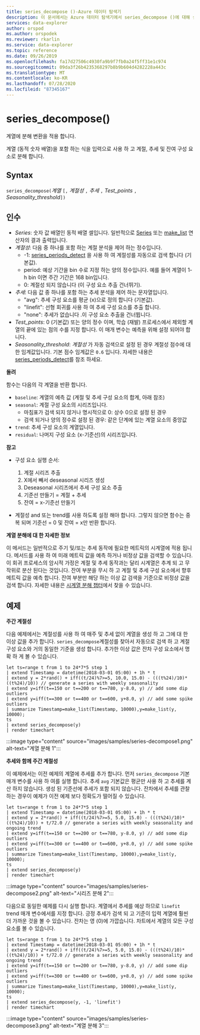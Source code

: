 ```yaml
---
title: series_decompose ()-Azure 데이터 탐색기
description: 이 문서에서는 Azure 데이터 탐색기에서 series_decompose ()에 대해 설명 합니다.
services: data-explorer
author: orspod
ms.author: orspodek
ms.reviewer: rkarlin
ms.service: data-explorer
ms.topic: reference
ms.date: 09/26/2019
ms.openlocfilehash: fa17d27506c4930fa9b9f7fb0a24f5ff31e1c974
ms.sourcegitcommit: 09da3f26b4235368297b8b9b604d4282228a443c
ms.translationtype: MT
ms.contentlocale: ko-KR
ms.lasthandoff: 07/28/2020
ms.locfileid: "87345167"
---
```

# <a name="series_decompose"></a>series_decompose()

계열에 분해 변환을 적용 합니다.  

계열 (동적 숫자 배열)을 포함 하는 식을 입력으로 사용 하 고 계절, 추세 및 잔여 구성 요소로 분해 합니다.
 
## <a name="syntax"></a>Syntax

`series_decompose(`*계열* `[,` *계절성* `,` *추세* `,` *Test_points* `,` *Seasonality_threshold*`])`

## <a name="arguments"></a>인수

* *Series*: 숫자 값 배열인 동적 배열 셀입니다. 일반적으로 [Series](make-seriesoperator.md) 또는 [make_list](makelist-aggfunction.md) 연산자의 결과 출력입니다.
* *계절성*: 다음 중 하나를 포함 하는 계절 분석을 제어 하는 정수입니다.
    * -1: [series_periods_detect](series-periods-detectfunction.md) 을 사용 하 여 계절성를 자동으로 검색 합니다 (기본값).
    * period: 예상 기간을 bin 수로 지정 하는 양의 정수입니다. 예를 들어 계열이 1-h bin 이면 주간 기간은 168 bin입니다.
    * 0: 계절성 되지 않습니다 (이 구성 요소 추출 건너뛰기).    
* *추세*: 다음 값 중 하나를 포함 하는 추세 분석을 제어 하는 문자열입니다.
    * "avg": 추세 구성 요소를 평균 (x)으로 정의 합니다 (기본값).
    * "linefit": 선형 회귀를 사용 하 여 추세 구성 요소를 추출 합니다.
    * "none": 추세가 없습니다 .이 구성 요소 추출을 건너뜁니다.    
* *Test_points*: 0 (기본값) 또는 양의 정수 이며, 학습 (재발) 프로세스에서 제외할 계열의 끝에 있는 점의 수를 지정 합니다. 이 매개 변수는 예측을 위해 설정 되어야 합니다.
* *Seasonality_threshold*: *계절성* 가 자동 검색으로 설정 된 경우 계절성 점수에 대 한 임계값입니다. 기본 점수 임계값은 `0.6` 입니다. 자세한 내용은 [series_periods_detect](series-periods-detectfunction.md)를 참조 하세요.

**돌려**

 함수는 다음의 각 계열을 반환 합니다.

* `baseline`: 계열의 예측 값 (계절 및 추세 구성 요소의 합계, 아래 참조)
* `seasonal`: 계절 구성 요소의 시리즈입니다.
    * 마침표가 검색 되지 않거나 명시적으로 0: 상수 0으로 설정 된 경우
    * 검색 되거나 양의 정수로 설정 된 경우: 같은 단계에 있는 계열 요소의 중앙값
* `trend`: 추세 구성 요소의 계열입니다.
* `residual`: 나머지 구성 요소 (x-기준선)의 시리즈입니다.
  

**참고**

* 구성 요소 실행 순서:
    1. 계절 시리즈 추출
    2. X에서 빼서 deseasonal 시리즈 생성
    3. Deseasonal 시리즈에서 추세 구성 요소 추출
    4. 기준선 만들기 = 계절 + 추세
    5. 잔여 = x-기준선 만들기
    
* 계절성 and 또는 trend를 사용 하도록 설정 해야 합니다. 그렇지 않으면 함수는 중복 되며 기준선 = 0 및 잔여 = x만 반환 합니다.

**계열 분해에 대 한 자세한 정보**

이 메서드는 일반적으로 주기 및/또는 추세 동작에 필요한 메트릭의 시계열에 적용 됩니다. 메서드를 사용 하 여 미래 메트릭 값을 예측 하거나 비정상 값을 검색할 수 있습니다. 이 회귀 프로세스의 암시적 가정은 계절 및 추세 동작과는 달리 시계열은 추계 되 고 무작위로 분산 된다는 것입니다. 잔여 부분을 무시 하 고 계절 및 추세 구성 요소에서 향후 메트릭 값을 예측 합니다. 잔여 부분만 해당 하는 이상 값 검색을 기준으로 비정상 값을 검색 합니다. 자세한 내용은 [시계열 분해 챕터](https://www.otexts.org/fpp/6)에서 찾을 수 있습니다.

## <a name="examples"></a>예제

**주간 계절성**

다음 예제에서는 계절성를 사용 하 여 매주 및 추세 없이 계열을 생성 하 고 그에 대 한 이상 값을 추가 합니다. `series_decompose`계절성를 찾아서 자동으로 검색 하 고 계절 구성 요소와 거의 동일한 기준을 생성 합니다. 추가한 이상 값은 잔차 구성 요소에서 명확 하 게 볼 수 있습니다.

<!-- csl: https://help.kusto.windows.net:443/Samples -->
```kusto
let ts=range t from 1 to 24*7*5 step 1 
| extend Timestamp = datetime(2018-03-01 05:00) + 1h * t 
| extend y = 2*rand() + iff((t/24)%7>=5, 10.0, 15.0) - (((t%24)/10)*((t%24)/10)) // generate a series with weekly seasonality
| extend y=iff(t==150 or t==200 or t==780, y-8.0, y) // add some dip outliers
| extend y=iff(t==300 or t==400 or t==600, y+8.0, y) // add some spike outliers
| summarize Timestamp=make_list(Timestamp, 10000),y=make_list(y, 10000);
ts 
| extend series_decompose(y)
| render timechart  
```

:::image type="content" source="images/samples/series-decompose1.png" alt-text="계열 분해 1":::

**추세와 함께 주간 계절성**

이 예제에서는 이전 예제의 계열에 추세를 추가 합니다. 먼저 `series_decompose` 기본 매개 변수를 사용 하 여를 실행 합니다. 추세 `avg` 기본값은 평균만 사용 하 고 추세를 계산 하지 않습니다. 생성 된 기준선에 추세가 포함 되지 않습니다. 잔차에서 추세를 관찰 하는 경우이 예제가 이전 예제 보다 정확도가 떨어질 수 있습니다.

<!-- csl: https://help.kusto.windows.net:443/Samples -->
```kusto
let ts=range t from 1 to 24*7*5 step 1 
| extend Timestamp = datetime(2018-03-01 05:00) + 1h * t 
| extend y = 2*rand() + iff((t/24)%7>=5, 5.0, 15.0) - (((t%24)/10)*((t%24)/10)) + t/72.0 // generate a series with weekly seasonality and ongoing trend
| extend y=iff(t==150 or t==200 or t==780, y-8.0, y) // add some dip outliers
| extend y=iff(t==300 or t==400 or t==600, y+8.0, y) // add some spike outliers
| summarize Timestamp=make_list(Timestamp, 10000),y=make_list(y, 10000);
ts 
| extend series_decompose(y)
| render timechart  
```

:::image type="content" source="images/samples/series-decompose2.png" alt-text="시리즈 분해 2":::

다음으로 동일한 예제를 다시 실행 합니다. 계열에서 추세를 예상 하므로 `linefit` trend 매개 변수에서를 지정 합니다. 긍정 추세가 검색 되 고 기준이 입력 계열에 훨씬 더 가까운 것을 볼 수 있습니다. 잔차는 영 (0)에 가깝습니다. 차트에서 계열의 모든 구성 요소를 볼 수 있습니다.

<!-- csl: https://help.kusto.windows.net:443/Samples -->
```kusto
let ts=range t from 1 to 24*7*5 step 1 
| extend Timestamp = datetime(2018-03-01 05:00) + 1h * t 
| extend y = 2*rand() + iff((t/24)%7>=5, 5.0, 15.0) - (((t%24)/10)*((t%24)/10)) + t/72.0 // generate a series with weekly seasonality and ongoing trend
| extend y=iff(t==150 or t==200 or t==780, y-8.0, y) // add some dip outliers
| extend y=iff(t==300 or t==400 or t==600, y+8.0, y) // add some spike outliers
| summarize Timestamp=make_list(Timestamp, 10000),y=make_list(y, 10000);
ts 
| extend series_decompose(y, -1, 'linefit')
| render timechart  
```

:::image type="content" source="images/samples/series-decompose3.png" alt-text="계열 분해 3":::
